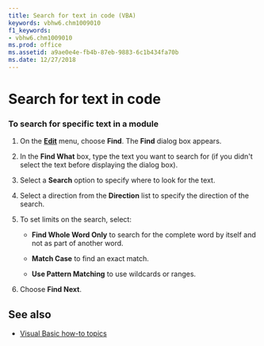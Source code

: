 ```yaml
---
title: Search for text in code (VBA)
keywords: vbhw6.chm1009010
f1_keywords:
- vbhw6.chm1009010
ms.prod: office
ms.assetid: a9ae0e4e-fb4b-87eb-9883-6c1b434fa70b
ms.date: 12/27/2018
---
```



# Search for text in code

### To search for specific text in a module

1. On the **[Edit](../reference/user-interface-help/edit-menu.md#find-find-next)** menu, choose **Find**. The **Find** dialog box appears.
    
2. In the **Find What** box, type the text you want to search for (if you didn't select the text before displaying the dialog box).
    
3. Select a **Search** option to specify where to look for the text.
    
4. Select a direction from the **Direction** list to specify the direction of the search.
    
5. To set limits on the search, select:
    
   - **Find Whole Word Only** to search for the complete word by itself and not as part of another word.
    
   - **Match Case** to find an exact match.
    
   - **Use Pattern Matching** to use wildcards or ranges.
    
6. Choose **Find Next**.
    

## See also

- [Visual Basic how-to topics](../reference/user-interface-help/visual-basic-how-to-topics.md)
